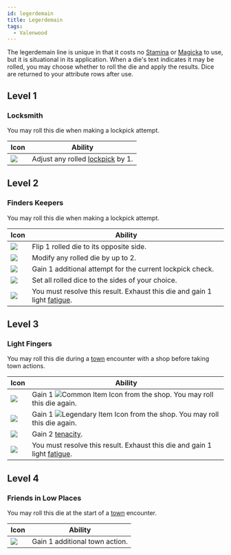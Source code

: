 ```yaml
---
id: legerdemain
title: Legerdemain
tags:
  - Valenwood
---
```


The legerdemain line is unique in that it costs no [Stamina](/docs/adventurer/stats/stamina) or [Magicka](/docs/adventurer/stats/magicka) to use, but it is situational in its application. When a die's text indicates it may be rolled, you may choose whether to roll the die and apply the results. Dice are returned to your attribute rows after use.

## Level 1

### Locksmith

You may roll this die when making a lockpick attempt.

| Icon                                                                         | Ability                                                        |
| ---------------------------------------------------------------------------- | -------------------------------------------------------------- |
| <img src="/icons/skills/legerdemain/locksmith.png" className="skill-icon" /> | Adjust any rolled [lockpick](/docs/glossary/lockpicking) by 1. |

## Level 2

### Finders Keepers

You may roll this die when making a lockpick attempt.

| Icon                                                                                 | Ability                                                                                            |
| ------------------------------------------------------------------------------------ | -------------------------------------------------------------------------------------------------- |
| <img src="/icons/skills/legerdemain/finders-keepers-1.png" className="skill-icon" /> | Flip 1 rolled die to its opposite side.                                                            |
| <img src="/icons/skills/legerdemain/finders-keepers-2.png" className="skill-icon" /> | Modify any rolled die by up to 2.                                                                  |
| <img src="/icons/skills/legerdemain/finders-keepers-3.png" className="skill-icon" /> | Gain 1 additional attempt for the current lockpick check.                                          |
| <img src="/icons/skills/legerdemain/finders-keepers-4.png" className="skill-icon" /> | Set all rolled dice to the sides of your choice.                                                   |
| <img src="/icons/skills/legerdemain/finders-keepers-5.png" className="skill-icon" /> | You must resolve this result. Exhaust this die and gain 1 light [fatigue](/docs/glossary/fatigue). |

## Level 3

### Light Fingers

You may roll this die during a [town](/docs/campaign/day/encounter-phase/town) encounter with a shop before taking town actions.

| Icon                                                                               | Ability                                                                                                                                   |
| ---------------------------------------------------------------------------------- | ----------------------------------------------------------------------------------------------------------------------------------------- |
| <img src="/icons/skills/legerdemain/light-fingers-1.png" className="skill-icon" /> | Gain 1 <img src="/icons/common-item.svg" alt="Common Item Icon" className="icon-svg" /> from the shop. You may roll this die again.       |
| <img src="/icons/skills/legerdemain/light-fingers-2.png" className="skill-icon" /> | Gain 1 <img src="/icons/legendary-item.svg" alt="Legendary Item Icon" className="icon-svg" /> from the shop. You may roll this die again. |
| <img src="/icons/skills/legerdemain/light-fingers-3.png" className="skill-icon" /> | Gain 2 [tenacity](/docs/glossary/tenacity).                                                                                               |
| <img src="/icons/skills/legerdemain/light-fingers-4.png" className="skill-icon" /> | You must resolve this result. Exhaust this die and gain 1 light [fatigue](/docs/glossary/fatigue).                                        |

## Level 4

### Friends in Low Places

You may roll this die at the start of a [town](/docs/campaign/day/encounter-phase/town) encounter.

| Icon                                                                                     | Ability                        |
| ---------------------------------------------------------------------------------------- | ------------------------------ |
| <img src="/icons/skills/legerdemain/friends-in-low-places.png" className="skill-icon" /> | Gain 1 additional town action. |
